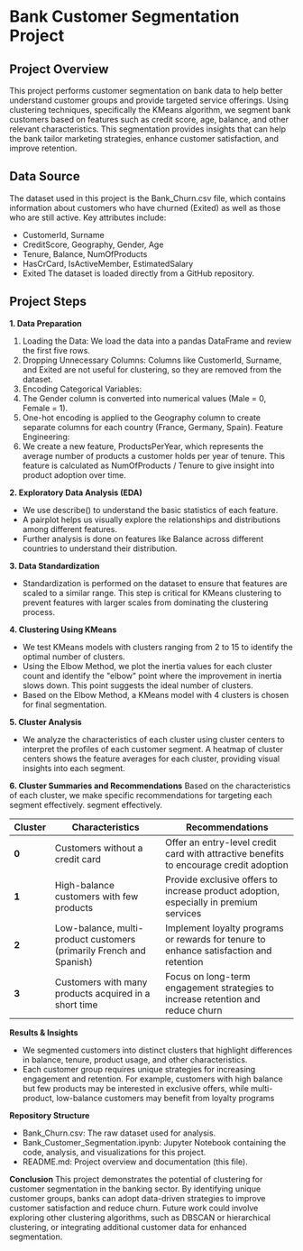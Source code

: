 # Bank Customer Segmentation Project
## Project Overview
This project performs customer segmentation on bank data to help better understand customer groups and provide targeted service offerings. Using clustering techniques, specifically the KMeans algorithm, we segment bank customers based on features such as credit score, age, balance, and other relevant characteristics. This segmentation provides insights that can help the bank tailor marketing strategies, enhance customer satisfaction, and improve retention.

## Data Source
The dataset used in this project is the Bank_Churn.csv file, which contains information about customers who have churned (Exited) as well as those who are still active. Key attributes include:
* CustomerId, Surname
* CreditScore, Geography, Gender, Age
* Tenure, Balance, NumOfProducts
* HasCrCard, IsActiveMember, EstimatedSalary
* Exited
The dataset is loaded directly from a GitHub repository.

## Project Steps
**1. Data Preparation**
   1. Loading the Data: We load the data into a pandas DataFrame and review the first five rows.
   2. Dropping Unnecessary Columns: Columns like CustomerId, Surname, and Exited are not useful for clustering, so they are removed from the dataset.
   3. Encoding Categorical Variables:
   4. The Gender column is converted into numerical values (Male = 0, Female = 1).
   5. One-hot encoding is applied to the Geography column to create separate columns for each country (France, Germany, Spain).
Feature Engineering:
   6. We create a new feature, ProductsPerYear, which represents the average number of products a customer holds per year of tenure. This feature is calculated as NumOfProducts / Tenure to give insight into product adoption over time.

**2. Exploratory Data Analysis (EDA)**
   * We use describe() to understand the basic statistics of each feature.
   * A pairplot helps us visually explore the relationships and distributions among different features.
   * Further analysis is done on features like Balance across different countries to understand their distribution.
      
**3. Data Standardization**
   * Standardization is performed on the dataset to ensure that features are scaled to a similar range. This step is critical for KMeans clustering to prevent features with larger scales from dominating the clustering process.
  
**4. Clustering Using KMeans**
   * We test KMeans models with clusters ranging from 2 to 15 to identify the optimal number of clusters.
   * Using the Elbow Method, we plot the inertia values for each cluster count and identify the "elbow" point where the improvement in inertia slows down. This point suggests the ideal number of clusters.
   * Based on the Elbow Method, a KMeans model with 4 clusters is chosen for final segmentation.

**5. Cluster Analysis**
   * We analyze the characteristics of each cluster using cluster centers to interpret the profiles of each customer segment. A heatmap of cluster centers shows the feature averages for each cluster, providing visual insights into each segment.

**6. Cluster Summaries and Recommendations**
Based on the characteristics of each cluster, we make specific recommendations for targeting each segment effectively.
segment effectively.

| Cluster | Characteristics | Recommendations |
| ------- | --------------- | --------------- |
| **0** | Customers without a credit card | Offer an entry-level credit card with attractive benefits to encourage credit adoption |
| **1** | High-balance customers with few products | Provide exclusive offers to increase product adoption, especially in premium services |
| **2** | Low-balance, multi-product customers (primarily French and Spanish) | Implement loyalty programs or rewards for tenure to enhance satisfaction and retention |
| **3** | Customers with many products acquired in a short time | Focus on long-term engagement strategies to increase retention and reduce churn |

**Results & Insights**
   * We segmented customers into distinct clusters that highlight differences in balance, tenure, product usage, and other characteristics.
   * Each customer group requires unique strategies for increasing engagement and retention. For example, customers with high balance but few products may be interested in exclusive offers, while multi-product, low-balance customers may benefit from loyalty programs

**Repository Structure**
   * Bank_Churn.csv: The raw dataset used for analysis.
   * Bank_Customer_Segmentation.ipynb: Jupyter Notebook containing the code, analysis, and visualizations for this project.
   * README.md: Project overview and documentation (this file).

**Conclusion**
This project demonstrates the potential of clustering for customer segmentation in the banking sector. By identifying unique customer groups, banks can adopt data-driven strategies to improve customer satisfaction and reduce churn. Future work could involve exploring other clustering algorithms, such as DBSCAN or hierarchical clustering, or integrating additional customer data for enhanced segmentation.
